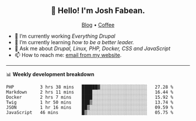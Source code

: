 <h2 align="center">👋 Hello! I'm Josh Fabean.</h2>
<p align="center">
  <a href="https://joshfabean.com">Blog</a> •
  <a href="https://www.buymeacoffee.com/LSxne6Yr4">Coffee</a>
</p>

- 🔭 I’m currently working *Everything Drupal*
- 🌱 I’m currently learning *how to be a better leader.*
- 💬 Ask me about *Drupal, Linux, PHP, Docker, CSS and JavaScript*
- 📫 How to reach me: [email from my website](https://joshfabean.com).

-------

📊 **Weekly development breakdown**
<!--START_SECTION:waka-->

```text
PHP          3 hrs 38 mins   ██████▓░░░░░░░░░░░░░░░░░░   27.28 %
Markdown     2 hrs 11 mins   ████░░░░░░░░░░░░░░░░░░░░░   16.44 %
Docker       2 hrs 7 mins    ████░░░░░░░░░░░░░░░░░░░░░   15.92 %
Twig         1 hr 50 mins    ███▒░░░░░░░░░░░░░░░░░░░░░   13.74 %
JSON         1 hr 16 mins    ██▒░░░░░░░░░░░░░░░░░░░░░░   09.59 %
JavaScript   46 mins         █▒░░░░░░░░░░░░░░░░░░░░░░░   05.75 %
```

<!--END_SECTION:waka-->

<!--
**fabean/fabean** is a ✨ _special_ ✨ repository because its `README.md` (this file) appears on your GitHub profile.

Here are some ideas to get you started:

- 🔭 I’m currently working on ...
- 🌱 I’m currently learning ...
- 👯 I’m looking to collaborate on ...
- 🤔 I’m looking for help with ...
- 💬 Ask me about ...
- 📫 How to reach me: ...
- 😄 Pronouns: ...
- ⚡ Fun fact: ...
-->
